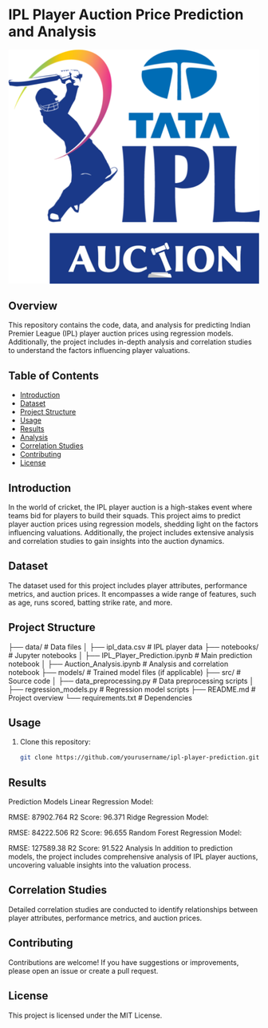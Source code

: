 # IPL Player Auction Price Prediction and Analysis

![IPL Logo](ipl_logo.png)

## Overview

This repository contains the code, data, and analysis for predicting Indian Premier League (IPL) player auction prices using regression models. Additionally, the project includes in-depth analysis and correlation studies to understand the factors influencing player valuations.

## Table of Contents

- [Introduction](#introduction)
- [Dataset](#dataset)
- [Project Structure](#project-structure)
- [Usage](#usage)
- [Results](#results)
- [Analysis](#analysis)
- [Correlation Studies](#correlation-studies)
- [Contributing](#contributing)
- [License](#license)

## Introduction

In the world of cricket, the IPL player auction is a high-stakes event where teams bid for players to build their squads. This project aims to predict player auction prices using regression models, shedding light on the factors influencing valuations. Additionally, the project includes extensive analysis and correlation studies to gain insights into the auction dynamics.

## Dataset

The dataset used for this project includes player attributes, performance metrics, and auction prices. It encompasses a wide range of features, such as age, runs scored, batting strike rate, and more.

## Project Structure

├── data/ # Data files
│ ├── ipl_data.csv # IPL player data
├── notebooks/ # Jupyter notebooks
│ ├── IPL_Player_Prediction.ipynb # Main prediction notebook
│ ├── Auction_Analysis.ipynb # Analysis and correlation notebook
├── models/ # Trained model files (if applicable)
├── src/ # Source code
│ ├── data_preprocessing.py # Data preprocessing scripts
│ ├── regression_models.py # Regression model scripts
├── README.md # Project overview
└── requirements.txt # Dependencies

## Usage

1. Clone this repository:

   ```bash
   git clone https://github.com/yourusername/ipl-player-prediction.git

## Results
Prediction Models
Linear Regression Model:

RMSE: 87902.764
R2 Score: 96.371
Ridge Regression Model:

RMSE: 84222.506
R2 Score: 96.655
Random Forest Regression Model:

RMSE: 127589.38
R2 Score: 91.522
Analysis
In addition to prediction models, the project includes comprehensive analysis of IPL player auctions, uncovering valuable insights into the valuation process.

## Correlation Studies
Detailed correlation studies are conducted to identify relationships between player attributes, performance metrics, and auction prices.

## Contributing
Contributions are welcome! If you have suggestions or improvements, please open an issue or create a pull request.

## License
This project is licensed under the MIT License.
